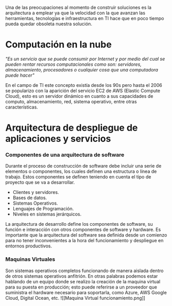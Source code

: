 Una de las preocupaciones al momento de construir soluciones es la arquitectura a emplear ya que la velocidad con la que avanzan las herramientas, tecnologías e infraestructura en TI hace que en poco tiempo pueda quedar obsoleta nuestra solución.

# Computación en la nube 

_"Es un servicio que se puede consumir por Internet y por medio del cual se pueden rentar recursos computacionales como son: servidores, almacenamiento, procesadores o cualquier cosa que una computadora puede hacer"_

En el campo de TI este concepto existía desde los 90s pero hasta el 2006 se popularizo con la aparición del servicio EC2 de AWS (Elastic Compute Cloud), esto es un servidor dinámico en cuanto a sus capacidades de computo, almacenamiento, red, sistema operativo, entre otras características. 

# Arquitectura de despliegue de aplicaciones y servicios

### Componentes de una arquitectura de software

Durante el proceso de construcción de software debe incluir una serie de elementos o componentes, los cuales definen una estructura o línea de trabajo. Estos componentes se definen teniendo en cuenta el tipo de proyecto que se va a desarrollar. 

- Clientes y servidores.
- Bases de datos.
- Sistemas Operativos.
- Lenguajes de Programación.
- Niveles en sistemas jerárquicos.

La arquitectura de desarrollo define los componentes de software, su función e interacción con otros componentes de software y hardware. Es importante que la arquitectura del software sea definida desde un comienzo para no tener inconvenientes a la hora del funcionamiento y despliegue en entornos productivos.

### Maquinas Virtuales

Son sistemas operativos completos funcionando de manera aislada dentro de otros sistemas operativos anfitrión. En otras palabras podemos estar hablando de un equipo donde se realizo la creación de la maquina virtual para su puesta en producción; esto puede referirse a un proveedor que suministra el hardware necesario para soportarla, como Azure, AWS Google Cloud, Digital Ocean, etc.
![[Maquina Virtual funcionamiento.png]]


